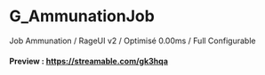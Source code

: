 # G_AmmunationJob
Job Ammunation / RageUI v2 / Optimisé 0.00ms / Full Configurable

#### Preview : https://streamable.com/gk3hqa
